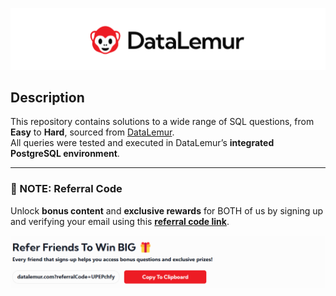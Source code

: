 [![Alt Text](https://github.com/Kishan0705/Kishan-SQL-Portfolio/blob/main/Images/DL.png?raw=true)](https://datalemur.com/profile)

## Description  
This repository contains solutions to a wide range of SQL questions, from **Easy** to **Hard**, sourced from [DataLemur](https://datalemur.com/).  
All queries were tested and executed in DataLemur’s **integrated PostgreSQL environment**.  

---

### 📝 NOTE: Referral Code  
Unlock **bonus content** and **exclusive rewards** for BOTH of us by signing up and verifying your email using this **[referral code link](https://datalemur.com?referralCode=UPEPchfy)**.  

[![Referral Code](https://github.com/Kishan0705/Kishan-SQL-Portfolio/blob/main/Images/DL_RC.png?raw=true)](https://datalemur.com?referralCode=UPEPchfy)

